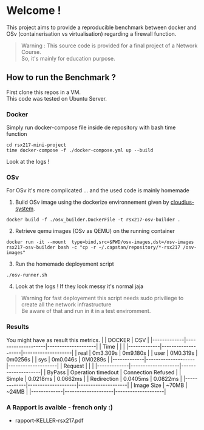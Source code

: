# Welcome ! 
This project aims to provide a reproducible benchmark between docker and OSv (containerisation vs virtualisation) regarding a firewall function.  
> Warning : This source code is provided for a final project of a Network Course.   
> So, it's mainly for education purpose.  

## How to run the Benchmark ?
First clone this repos in a VM.   
This code was tested on Ubuntu Server.  

### Docker
Simply run docker-compose file inside de repository with bash time function   
````
cd rsx217-mini-project
time docker-compose -f ./docker-compose.yml up --build
````
Look at the logs !  
### OSv
For OSv it's more complicated ... and the used code is mainly homemade   
1. Build OSv image using the dockerize environnement given by [cloudius-system](https://github.com/cloudius-systems/osv).  
````
docker build -f ./osv_builder.DockerFile -t rsx217-osv-builder .
````
2. Retrieve qemu images (OSv as QEMU) on the running container  
````
docker run -it --mount  type=bind,src=$PWD/osv-images,dst=/osv-images rsx217-osv-builder bash -c "cp -r ~/.capstan/repository/*-rsx217 /osv-images"
````
3. Run the homemade deployement script  
````
./osv-runner.sh
````
4. Look at the logs ! If they look messy it's normal jaja 
> Warning for fast deployement this script needs sudo priviliege to create all the network infrastructure  
> Be aware of that and run in it in a test enviromment.  
### Results 
You might have as result this metrics. 
|             | DOCKER             | OSV                |
|-------------|--------------------|--------------------|
| Time        |                    |                    |
|-------------|--------------------|--------------------|
| real        | 0m3.309s           | 0m9.180s           |
| user        | 0M0.319s           | 0m0256s            |
| sys         | 0m0.046s           | 0M0289s            |
|-------------|--------------------|--------------------|
| Request     |                    |                    |
|-------------|--------------------|--------------------|
| ByPass      | Operation timedout | Connection Refused |
| Simple      | 0.0218ms           | 0.0662ms           |
| Redirection | 0.0405ms           | 0.0822ms           |
|-------------|--------------------|--------------------|
| Image Size  | ~70MB              | ~24MB              |
|-------------|--------------------|--------------------|

### A Rapport is avaible - french only :)
- rapport-KELLER-rsx217.pdf
